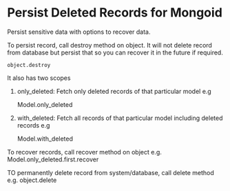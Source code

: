 Persist Deleted Records for Mongoid
===============
Persist sensitive data with options to recover data.
    
To persist record, call destroy method on object. It will not delete record from database but persist that so you can recover it in the future if required. 
    
    object.destroy
    
It also has two scopes

1. only_deleted: Fetch only deleted records of that particular model
    e.g

    Model.only_deleted
    
2. with_deleted: Fetch all records of that particular model including deleted records
    e.g

    Model.with_deleted
    

To recover records, call recover method on object
    e.g.
      Model.only_deleted.first.recover

TO permanently delete record from system/database, call delete method
    e.g.
      object.delete
